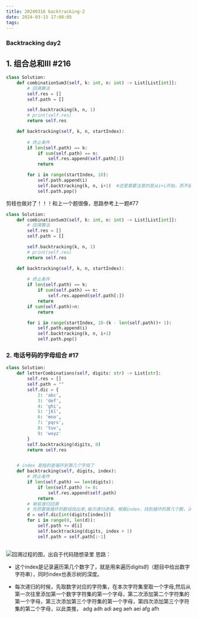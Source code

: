 ```yaml
---
title: 20240316 backtracking-2
date: 2024-03-15 17:08:05
tags:
---
```


### Backtracking day2

## 1. 组合总和III #216

```python
class Solution:
    def combinationSum3(self, k: int, n: int) -> List[List[int]]:
        # 回溯算法
        self.res = []
        self.path = []

        self.backtracking(k, n, 1)
        # print(self.res)
        return self.res

    def backtracking(self, k, n, startIndex):
        
        # 终止条件
        if len(self.path) == k:
            if sum(self.path) == n:
                self.res.append(self.path[:])
            return

        for i in range(startIndex, 10):
            self.path.append(i)
            self.backtracking(k, n, i+1)  #这里需要注意的是从i+i开始，而不是从startIndex，会有重复结果会出现[1,3,3],[2,2,3]
            self.path.pop()
```

剪枝也做对了！！！和上一个题很像，思路参考上一题#77
```python
class Solution:
    def combinationSum3(self, k: int, n: int) -> List[List[int]]:
        # 回溯算法
        self.res = []
        self.path = []

        self.backtracking(k, n, 1)
        # print(self.res)
        return self.res

    def backtracking(self, k, n, startIndex):
        
        # 终止条件
        if len(self.path) == k:
            if sum(self.path) == n:
                self.res.append(self.path[:])
            return
        if sum(self.path)>n:
            return

        for i in range(startIndex, 10-(k - len(self.path))+ 1):
            self.path.append(i)
            self.backtracking(k, n, i+1)
            self.path.pop()

```

### 2. 电话号码的字母组合 #17

```python
class Solution:
    def letterCombinations(self, digits: str) -> List[str]:
        self.res = []
        self.path = ""
        self.dic = {
            2: 'abc',
            3: 'def',
            4: 'ghi',
            5: 'jkl',
            6: 'mno',
            7: 'pqrs',
            8: 'tuv',
            9: 'wxyz'
        }
        self.backtracking(digits, 0)
        return self.res


    # index 是指的是循环到第几个字母了
    def backtracking(self, digits, index):
        # 终止条件
        if len(self.path) == len(digits):
            if len(self.path) != 0:
                self.res.append(self.path)
            return
        # 单层递归回溯
        # 先把要做循环的数组找出来,每次递归进来，根据index，找到循环的第几个数，决定从哪个字符串里找字母
        d = self.dic[int(digits[index])]
        for i in range(0, len(d)):
            self.path += d[i]
            self.backtracking(digits, index + 1)
            self.path = self.path[:-1]
        
```
![回溯过程的图，出自于代码随想录里](https://code-thinking-1253855093.file.myqcloud.com/pics/20201123200304469.png)
思路：
- 这个index是记录遍历第几个数字了，就是用来遍历digits的（题目中给出数字字符串），同时index也表示树的深度。

- 每次递归的时候，先取数字对应的字符集，在本次字符集里取一个字母,然后从第一次往里添加第一个数字字符集的第一个字母，第二次添加第二个字符集的第一个字母，第三次添加第三个字符集的第一个字母，第四次添加第三个字符集的第二个字母，以此类推，
adg
adh
adi
aeg
aeh
aei
afg
afh